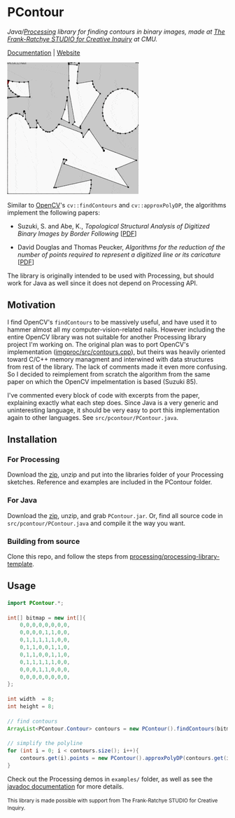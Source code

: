 # PContour

*Java/[Processing](https://processing.org/) library for finding contours in binary images, made at [The Frank-Ratchye STUDIO for Creative Inquiry](https://studioforcreativeinquiry.org/) at CMU.*

[Documentation]() | [Website]()

![](web/gif.gif)

Similar to [OpenCV](https://opencv.org/)'s `cv::findContours` and `cv::approxPolyDP`, the algorithms implement the following papers:

- Suzuki, S. and Abe, K., *Topological Structural Analysis of Digitized Binary Images by Border Following* [[PDF](https://www.academia.edu/15495158/Topological_Structural_Analysis_of_Digitized_Binary_Images_by_Border_Following)]

- David Douglas and Thomas Peucker, *Algorithms for the reduction of the number of points required to represent a digitized line or its caricature* [[PDF](https://pdfs.semanticscholar.org/e46a/c802d7207e0e51b5333456a3f46519c2f92d.pdf?_ga=2.159056185.224903301.1586631312-1235308287.1586631312)]

The library is originally intended to be used with Processing, but should work for Java as well since it does not depend on Processing API.

## Motivation

I find OpenCV's `findContours` to be massively useful, and have used it to hammer almost all my computer-vision-related nails. However including the entire OpenCV library was not suitable for another Processing library project I'm working on. The original plan was to port OpenCV's implementation ([imgproc/src/contours.cpp](https://github.com/opencv/opencv/blob/master/modules/imgproc/src/contours.cpp)), but theirs was heavily oriented toward C/C++ memory managment and interwined with data structures from rest of the library. The lack of comments made it even more confusing. So I decided to reimplement from scratch the algorithm from the same paper on which the OpenCV impelmentation is based (Suzuki 85). 

I've commented every block of code with excerpts from the paper, explaining exactly what each step does. Since Java is a very generic and uninteresting language, it should be very easy to  port this implementation again to other languages. See `src/pcontour/PContour.java`.

## Installation

### For Processing

Download the [zip](), unzip and put into the libraries folder of your Processing sketches. Reference and examples are included in the PContour folder.

### For Java

Download the [zip](), unzip, and grab `PContour.jar`. Or, find all source code in `src/pcontour/PContour.java` and compile it the way you want.

### Building from source

Clone this repo, and follow the steps from [processing/processing-library-template](https://github.com/processing/processing-library-template).

## Usage

```java
import PContour.*;

int[] bitmap = new int[]{
	0,0,0,0,0,0,0,0,
	0,0,0,0,1,1,0,0,
	0,1,1,1,1,1,0,0,
	0,1,1,0,0,1,1,0,
	0,1,1,0,0,1,1,0,
	0,1,1,1,1,1,0,0,
	0,0,0,1,1,0,0,0,
	0,0,0,0,0,0,0,0,
};

int width  = 8;
int height = 8;

// find contours
ArrayList<PContour.Contour> contours = new PContour().findContours(bitmap, width, height);

// simplify the polyline
for (int i = 0; i < contours.size(); i++){
	contours.get(i).points = new PContour().approxPolyDP(contours.get(i).points,1);
}

```

Check out the Processing demos in `examples/` folder, as well as see the [javadoc documentation]() for more details.


<small>This library is made possible with support from The Frank-Ratchye STUDIO for Creative Inquiry.</small>